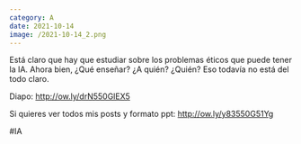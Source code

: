 ```yaml
--- 
category: A 
date: 2021-10-14 
image: /2021-10-14_2.png 
--- 
```


Está claro que hay que estudiar sobre los problemas éticos que puede tener la IA. Ahora bien, ¿Qué enseñar? ¿A quién? ¿Quién? Eso todavía no está del todo claro.

Diapo: http://ow.ly/drN550GlEX5

Si quieres ver todos mis posts y formato ppt: http://ow.ly/y83550G51Yg

#IA